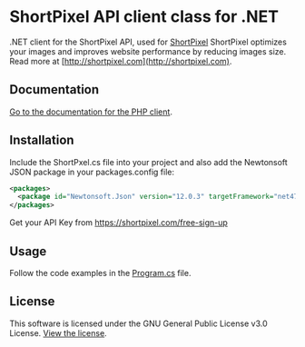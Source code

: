 # ShortPixel API client class for .NET

.NET client for the ShortPixel API, used for [ShortPixel](https://shortpixel.com) ShortPixel optimizes your images and improves website performance by reducing images size. Read more at [http://shortpixel.com](http://shortpixel.com).

## Documentation

[Go to the documentation for the PHP client](https://shortpixel.com/api-net).

## Installation

Include the ShortPxel.cs file into your project and also add the Newtonsoft JSON package in your packages.config file:

```xml
<packages>
  <package id="Newtonsoft.Json" version="12.0.3" targetFramework="net472" />
</packages>
```

Get your API Key from https://shortpixel.com/free-sign-up

## Usage

Follow the code examples in the [Program.cs](https://github.com/short-pixel-optimizer/shortpixel-net/blob/main/Program.cs ) file.

## License

This software is licensed under the GNU General Public License v3.0 License. [View the license](LICENSE).
